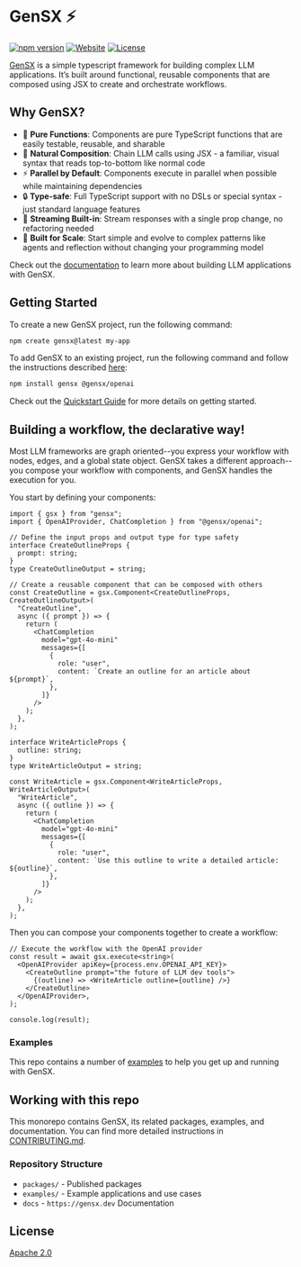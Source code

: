 # GenSX ⚡️

[![npm version](https://badge.fury.io/js/gensx.svg)](https://badge.fury.io/js/gensx)
[![Website](https://img.shields.io/badge/Visit-gensx.dev-orange)](https://gensx.dev)
[![License](https://img.shields.io/badge/License-Apache_2.0-blue.svg)](https://opensource.org/licenses/Apache-2.0)

[GenSX](https://gensx.dev/overview/) is a simple typescript framework for building complex LLM applications. It’s built around functional, reusable components that are composed using JSX to create and orchestrate workflows.

## Why GenSX?

- 🎯 **Pure Functions**: Components are pure TypeScript functions that are easily testable, reusable, and sharable
- 🌴 **Natural Composition**: Chain LLM calls using JSX - a familiar, visual syntax that reads top-to-bottom like normal code
- ⚡️ **Parallel by Default**: Components execute in parallel when possible while maintaining dependencies
- 🔒 **Type-safe**: Full TypeScript support with no DSLs or special syntax - just standard language features
- 🌊 **Streaming Built-in**: Stream responses with a single prop change, no refactoring needed
- 🚀 **Built for Scale**: Start simple and evolve to complex patterns like agents and reflection without changing your programming model

Check out the [documentation](https://gensx.dev/basic-concepts) to learn more about building LLM applications with GenSX.

## Getting Started

To create a new GenSX project, run the following command:

```bash
npm create gensx@latest my-app
```

To add GenSX to an existing project, run the following command and follow the instructions described [here](https://www.npmjs.com/package/gensx):

```bash
npm install gensx @gensx/openai
```

Check out the [Quickstart Guide](https://gensx.dev/quickstart) for more details on getting started.

## Building a workflow, the declarative way!

Most LLM frameworks are graph oriented--you express your workflow with nodes, edges, and a global state object. GenSX takes a different approach--you compose your workflow with components, and GenSX handles the execution for you.

You start by defining your components:

```tsx
import { gsx } from "gensx";
import { OpenAIProvider, ChatCompletion } from "@gensx/openai";

// Define the input props and output type for type safety
interface CreateOutlineProps {
  prompt: string;
}
type CreateOutlineOutput = string;

// Create a reusable component that can be composed with others
const CreateOutline = gsx.Component<CreateOutlineProps, CreateOutlineOutput>(
  "CreateOutline",
  async ({ prompt }) => {
    return (
      <ChatCompletion
        model="gpt-4o-mini"
        messages={[
          {
            role: "user",
            content: `Create an outline for an article about ${prompt}`,
          },
        ]}
      />
    );
  },
);

interface WriteArticleProps {
  outline: string;
}
type WriteArticleOutput = string;

const WriteArticle = gsx.Component<WriteArticleProps, WriteArticleOutput>(
  "WriteArticle",
  async ({ outline }) => {
    return (
      <ChatCompletion
        model="gpt-4o-mini"
        messages={[
          {
            role: "user",
            content: `Use this outline to write a detailed article: ${outline}`,
          },
        ]}
      />
    );
  },
);
```

Then you can compose your components together to create a workflow:

```tsx
// Execute the workflow with the OpenAI provider
const result = await gsx.execute<string>(
  <OpenAIProvider apiKey={process.env.OPENAI_API_KEY}>
    <CreateOutline prompt="the future of LLM dev tools">
      {(outline) => <WriteArticle outline={outline} />}
    </CreateOutline>
  </OpenAIProvider>,
);

console.log(result);
```

### Examples

This repo contains a number of [examples](./examples) to help you get up and running with GenSX.

## Working with this repo

This monorepo contains GenSX, its related packages, examples, and documentation. You can find more detailed instructions in [CONTRIBUTING.md](./CONTRIBUTING.md).

### Repository Structure

- `packages/` - Published packages
- `examples/` - Example applications and use cases
- `docs` - `https://gensx.dev` Documentation

## License

[Apache 2.0](./LICENSE)

